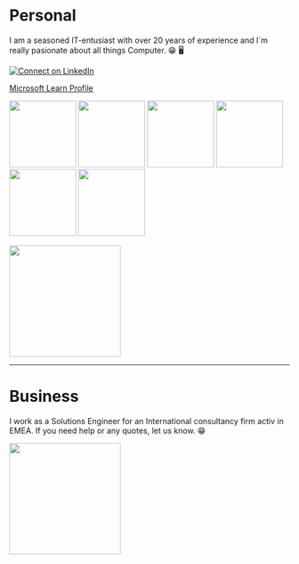 # Personal

I am a seasoned IT-entusiast with over 20 years of experience and I´m really pasionate about all things Computer. 😁 🖥️

[![Connect on LinkedIn](https://camo.githubusercontent.com/8f98e3b61b0da5c27840993910262b51ccea010d137c4ce6d2f17ce846a703df/68747470733a2f2f696d672e736869656c64732e696f2f62616467652f436f6e6e656374206f6e204c696e6b6564496e2d626c75653f7374796c653d666f722d7468652d6261646765266c6f676f3d6c696e6b6564696e266c6f676f436f6c6f723d7768697465 'LinkedIn: Michael Frank')](https://www.linkedin.com/in/michael-frank-26b86222b)

[Microsoft Learn Profile](https://learn.microsoft.com/en-us/users/michaelfrank-1121/credentials)

<p float="left">
<img src="https://learn.microsoft.com/media/learn/certification/badges/microsoft-certified-associate-badge.svg" width="120"/>
<img src="https://learn.microsoft.com/media/learn/certification/badges/microsoft-certified-fundamentals-badge.svg" width="120"/>
  <img src="https://learn.microsoft.com/en-us/media/profile/zero-state-applied-skills.svg?branch=main" width="120"/>
  <img src="https://learn.microsoft.com/media/learn/certification/badges/microsoft-certified-specialty-badge.svg" width="120"/>
  <img src="https://images.credly.com/size/680x680/images/96cd27f3-f113-4a4a-aa8c-5ca38bdb3edb/blob" width="120"/>
  <img src="https://images.credly.com/size/680x680/images/92a33b65-8760-46c4-8302-8c621f4435bb/blob" width="120"/>
</p>

<img src="https://upload.wikimedia.org/wikipedia/commons/d/d3/Logo_medium_full_color.png" width="200"/>

---

# Business

I work as a Solutions Engineer for an International consultancy firm activ in EMEA. If you need help or any quotes, let us know. :grin:

[<img src="https://upload.wikimedia.org/wikipedia/commons/7/79/Dev_logo_rgb.png" width="200">](https://mcloud.devoteam.com)
